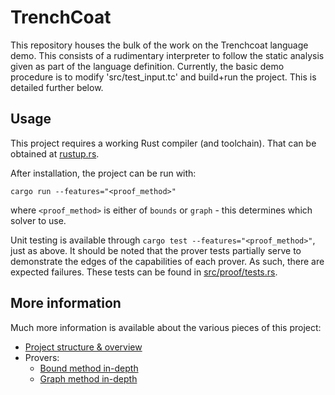 # TrenchCoat

This repository houses the bulk of the work on the Trenchcoat language demo. This consists of a
rudimentary interpreter to follow the static analysis given as part of the language definition.
Currently, the basic demo procedure is to modify 'src/test\_input.tc' and build+run the project.
This is detailed further below.

## Usage

This project requires a working Rust compiler (and toolchain). That can be obtained at
[rustup.rs](https://rustup.rs/).

After installation, the project can be run with:
```
cargo run --features="<proof_method>"
```
where `<proof_method>` is either of `bounds` or `graph` - this determines which solver to use.

Unit testing is available through `cargo test --features="<proof_method>"`, just as above. It should
be noted that the prover tests partially serve to demonstrate the edges of the capabilities of each
prover. As such, there are expected failures. These tests can be found in
[src/proof/tests.rs](src/proof/tests.rs).

## More information

Much more information is available about the various pieces of this project:
* [Project structure & overview](writeups/project-structure.md)
* Provers:
  * [Bound method in-depth](writeups/bound-method.md)
  * [Graph method in-depth](writeups/graph-method.md)

